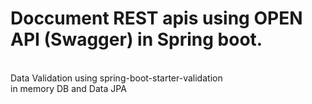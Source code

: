 <h1>Doccument REST apis using OPEN API (Swagger) in Spring boot.</h1><br>
Data Validation using spring-boot-starter-validation<br>
in memory DB and Data JPA
